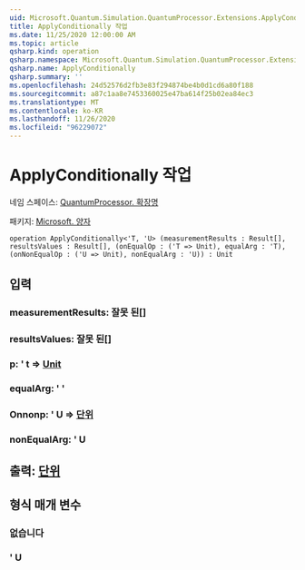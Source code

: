 ```yaml
---
uid: Microsoft.Quantum.Simulation.QuantumProcessor.Extensions.ApplyConditionally
title: ApplyConditionally 작업
ms.date: 11/25/2020 12:00:00 AM
ms.topic: article
qsharp.kind: operation
qsharp.namespace: Microsoft.Quantum.Simulation.QuantumProcessor.Extensions
qsharp.name: ApplyConditionally
qsharp.summary: ''
ms.openlocfilehash: 24d52576d2fb3e83f294874be4b0d1cd6a80f188
ms.sourcegitcommit: a87c1aa8e7453360025e47ba614f25b02ea84ec3
ms.translationtype: MT
ms.contentlocale: ko-KR
ms.lasthandoff: 11/26/2020
ms.locfileid: "96229072"
---
```

# <a name="applyconditionally-operation"></a>ApplyConditionally 작업

네임 스페이스: [QuantumProcessor. 확장명](xref:Microsoft.Quantum.Simulation.QuantumProcessor.Extensions)

패키지: [Microsoft. 양자](https://nuget.org/packages/Microsoft.Quantum.QSharp.Core)




```qsharp
operation ApplyConditionally<'T, 'U> (measurementResults : Result[], resultsValues : Result[], (onEqualOp : ('T => Unit), equalArg : 'T), (onNonEqualOp : ('U => Unit), nonEqualArg : 'U)) : Unit
```


## <a name="input"></a>입력

### <a name="measurementresults--__invalidresult__"></a>measurementResults: __잘못 <Result> 된__[]




### <a name="resultsvalues--__invalidresult__"></a>resultsValues: __잘못 <Result> 된__[]




### <a name="onequalop--t--unit"></a>p: ' t => [Unit](xref:microsoft.quantum.lang-ref.unit) 




### <a name="equalarg--t"></a>equalArg: ' '




### <a name="onnonequalop--u--unit"></a>Onnonp: ' U => [단위](xref:microsoft.quantum.lang-ref.unit) 




### <a name="nonequalarg--u"></a>nonEqualArg: ' U





## <a name="output--unit"></a>출력: [단위](xref:microsoft.quantum.lang-ref.unit)



## <a name="type-parameters"></a>형식 매개 변수

### <a name="t"></a>없습니다


### <a name="u"></a>' U

